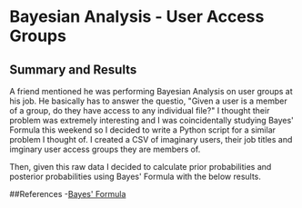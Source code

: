# Bayesian Analysis - User Access Groups

## Summary and Results

A friend mentioned he was performing Bayesian Analysis on user groups at his job. He basically has to answer the questio, "Given a user is a member of a group, do they have access to any individual file?" I thought their problem was extremely interesting and I was coincidentally studying Bayes' Formula this weekend so I decided to write a Python script for a similar problem I thought of. I created a CSV of imaginary users, their job titles and imginary user access groups they are members of. 

Then, given this raw data I decided to calculate prior probabilities and posterior probabilities using Bayes' Formula with the below results.

##References
-[Bayes' Formula](https://en.wikipedia.org/wiki/Bayes%27_theorem)


 
